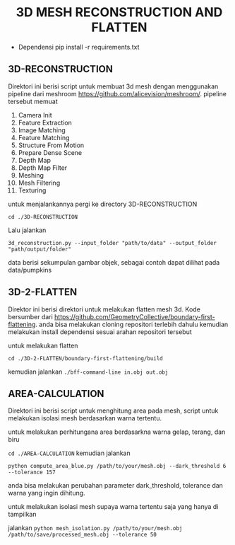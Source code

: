 <h1 align="center">3D MESH RECONSTRUCTION AND FLATTEN</h1>

* Dependensi 
pip install -r requirements.txt

## 3D-RECONSTRUCTION 

Direktori ini berisi script untuk membuat 3d mesh dengan menggunakan pipeline dari meshroom https://github.com/alicevision/meshroom/. pipeline tersebut memuat 
1. Camera Init
2. Feature Extraction
3. Image Matching
4. Feature Matching
5. Structure From Motion
6. Prepare Dense Scene
7. Depth Map
8. Depth Map Filter
9. Meshing
10. Mesh Filtering
11. Texturing

untuk menjalankannya pergi ke directory 3D-RECONSTRUCTION 

```cd ./3D-RECONSTRUCTION```

Lalu jalankan 

```3d_reconstruction.py --input_folder "path/to/data" --output_folder "path/output/folder"```

data berisi sekumpulan gambar objek, sebagai contoh dapat dilihat pada data/pumpkins


## 3D-2-FLATTEN 
Direktor ini berisi direktori untuk melakukan flatten mesh 3d. Kode bersumber dari https://github.com/GeometryCollective/boundary-first-flattening.
anda bisa melakukan cloning repositori terlebih dahulu kemudian melakukan install dependensi sesuai arahan repositori tersebut 

untuk melakukan flatten 

```cd ./3D-2-FLATTEN/boundary-first-flattening/build```

kemudian jalankan 
```./bff-command-line in.obj out.obj```


## AREA-CALCULATION 
Direktori ini berisi script untuk menghitung area pada mesh, script untuk melakukan isolasi mesh berdasarkan warna tertentu.

untuk melakukan perhitungana area berdasarkna warna gelap, terang, dan biru 

```cd ./AREA-CALCULATION```
kemudian jalankan

```python compute_area_blue.py /path/to/your/mesh.obj --dark_threshold 6 --tolerance 157```

anda bisa melakukan perubahan parameter dark_threshold, tolerance dan warna yang ingin dihitung.

untuk melakukan isolasi mesh supaya warna tertentu saja yang hanya di tampilkan 

jalankan 
```python mesh_isolation.py /path/to/your/mesh.obj /path/to/save/processed_mesh.obj --tolerance 50```













